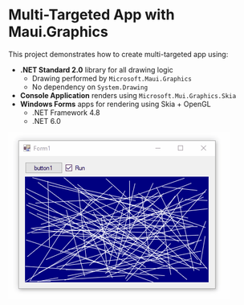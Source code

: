 # Multi-Targeted App with Maui.Graphics

This project demonstrates how to create multi-targeted app using:
* **.NET Standard 2.0** library for all drawing logic
  * Drawing performed by `Microsoft.Maui.Graphics`
  * No dependency on `System.Drawing`
* **Console Application** renders using `Microsoft.Mui.Graphics.Skia`
* **Windows Forms** apps for rendering using Skia + OpenGL
  * .NET Framework 4.8
  * .NET 6.0

![](screenshot.gif)